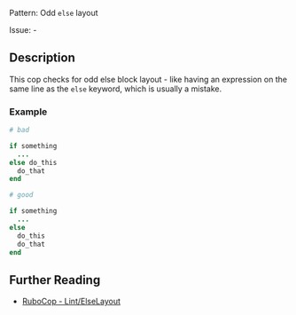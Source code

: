 Pattern: Odd `else` layout

Issue: -

## Description

This cop checks for odd else block layout - like having an expression on the same line as the `else` keyword, which is usually a mistake.

### Example

```ruby
# bad

if something
  ...
else do_this
  do_that
end
```
```ruby
# good

if something
  ...
else
  do_this
  do_that
end
```

## Further Reading

* [RuboCop - Lint/ElseLayout](https://rubocop.readthedocs.io/en/latest/cops_lint/#lintelselayout)
